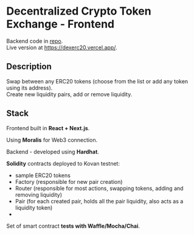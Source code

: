 # Decentralized Crypto Token Exchange - Frontend
Backend code in [repo](https://github.com/Nemezisp/dex-backend).\
Live version at https://dexerc20.vercel.app/.

## Description
Swap between any ERC20 tokens (choose from the list or add any token using its address).\
Create new liquidity pairs, add or remove liquidity.

## Stack
Frontend built in **React + Next.js**.

Using **Moralis** for Web3 connection.

Backend - developed using **Hardhat**.

**Solidity** contracts deployed to Kovan testnet:
- sample ERC20 tokens
- Factory (responsible for new pair creation)
- Router (responsible for most actions, swapping tokens, adding and removing liquidity)
- Pair (for each created pair, holds all the pair liquidity, also acts as a liquidity token)
- 
Set of smart contract **tests with Waffle/Mocha/Chai**.
